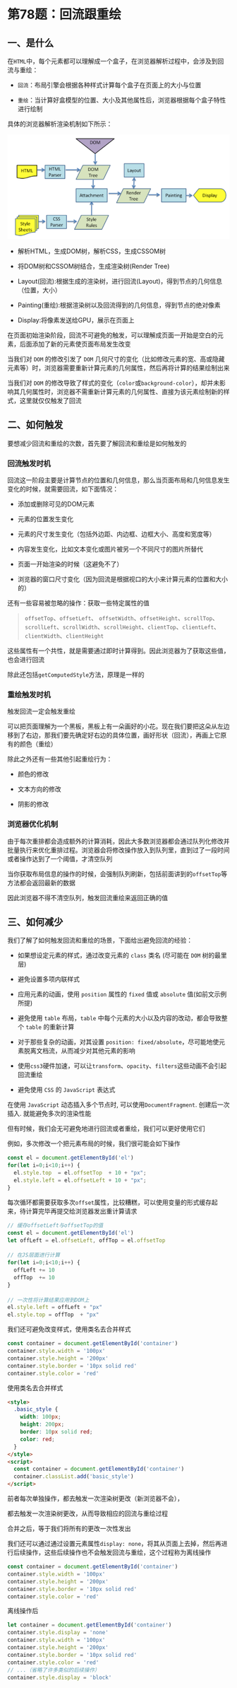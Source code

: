 # 第78题：回流跟重绘

## 一、是什么

在`HTML`中，每个元素都可以理解成一个盒子，在浏览器解析过程中，会涉及到回流与重绘：

* `回流`：布局引擎会根据各种样式计算每个盒子在页面上的大小与位置

* `重绘`：当计算好盒模型的位置、大小及其他属性后，浏览器根据每个盒子特性进行绘制

具体的浏览器解析渲染机制如下所示：

<!-- <img :src="$withBase('/assets/css/cssInterview/2b56a950-9cdc-11eb-ab90-d9ae814b240d.png')" alt="demo" /> -->

![demo](/assets/css/cssInterview/2b56a950-9cdc-11eb-ab90-d9ae814b240d.png)

* 解析HTML，生成DOM树，解析CSS，生成CSSOM树

* 将DOM树和CSSOM树结合，生成渲染树(Render Tree)

* Layout(回流):根据生成的渲染树，进行回流(Layout)，得到节点的几何信息（位置，大小）

* Painting(重绘):根据渲染树以及回流得到的几何信息，得到节点的绝对像素

* Display:将像素发送给GPU，展示在页面上

在页面初始渲染阶段，回流不可避免的触发，可以理解成页面一开始是空白的元素，后面添加了新的元素使页面布局发生改变

当我们对 `DOM` 的修改引发了 `DOM` 几何尺寸的变化（比如修改元素的宽、高或隐藏元素等）时，浏览器需要重新计算元素的几何属性，然后再将计算的结果绘制出来

当我们对 `DOM` 的修改导致了样式的变化（`color`或`background-color`），却并未影响其几何属性时，浏览器不需重新计算元素的几何属性、直接为该元素绘制新的样式，这里就仅仅触发了回流

## 二、如何触发

要想减少回流和重绘的次数，首先要了解回流和重绘是如何触发的

### 回流触发时机

回流这一阶段主要是计算节点的位置和几何信息，那么当页面布局和几何信息发生变化的时候，就需要回流，如下面情况：

* 添加或删除可见的DOM元素

* 元素的位置发生变化

* 元素的尺寸发生变化（包括外边距、内边框、边框大小、高度和宽度等）

* 内容发生变化，比如文本变化或图片被另一个不同尺寸的图片所替代

* 页面一开始渲染的时候（这避免不了）

* 浏览器的窗口尺寸变化（因为回流是根据视口的大小来计算元素的位置和大小的）

还有一些容易被忽略的操作：获取一些特定属性的值

> `offsetTop`、`offsetLeft`、 `offsetWidth`、`offsetHeight`、`scrollTop`、`scrollLeft`、`scrollWidth`、`scrollHeight`、`clientTop`、`clientLeft`、`clientWidth`、`clientHeight`

这些属性有一个共性，就是需要通过即时计算得到。因此浏览器为了获取这些值，也会进行回流

除此还包括`getComputedStyle`方法，原理是一样的

### 重绘触发时机

触发回流一定会触发重绘

可以把页面理解为一个黑板，黑板上有一朵画好的小花。现在我们要把这朵从左边移到了右边，那我们要先确定好右边的具体位置，画好形状（回流），再画上它原有的颜色（重绘）

除此之外还有一些其他引起重绘行为：

* 颜色的修改

* 文本方向的修改

* 阴影的修改

### 浏览器优化机制

由于每次重排都会造成额外的计算消耗，因此大多数浏览器都会通过队列化修改并批量执行来优化重排过程。浏览器会将修改操作放入到队列里，直到过了一段时间或者操作达到了一个阈值，才清空队列

当你获取布局信息的操作的时候，会强制队列刷新，包括前面讲到的`offsetTop`等方法都会返回最新的数据

因此浏览器不得不清空队列，触发回流重绘来返回正确的值

## 三、如何减少

我们了解了如何触发回流和重绘的场景，下面给出避免回流的经验：

* 如果想设定元素的样式，通过改变元素的 `class` 类名 (尽可能在 `DOM` 树的最里层)

* 避免设置多项内联样式

* 应用元素的动画，使用 `position` 属性的 `fixed` 值或 `absolute` 值(如前文示例所提)

* 避免使用 `table` 布局，`table` 中每个元素的大小以及内容的改动，都会导致整个 `table` 的重新计算

* 对于那些复杂的动画，对其设置 `position: fixed/absolute`，尽可能地使元素脱离文档流，从而减少对其他元素的影响

* 使用`css3`硬件加速，可以让`transform`、`opacity`、`filters`这些动画不会引起回流重绘

* 避免使用 `CSS` 的 `JavaScript` 表达式

在使用 `JavaScript` 动态插入多个节点时, 可以使用`DocumentFragment`. 创建后一次插入. 就能避免多次的渲染性能

但有时候，我们会无可避免地进行回流或者重绘，我们可以更好使用它们

例如，多次修改一个把元素布局的时候，我们很可能会如下操作

```js
const el = document.getElementById('el')
for(let i=0;i<10;i++) {
  el.style.top  = el.offsetTop  + 10 + "px";
  el.style.left = el.offsetLeft + 10 + "px";
}
```

每次循环都需要获取多次`offset`属性，比较糟糕，可以使用变量的形式缓存起来，待计算完毕再提交给浏览器发出重计算请求

```js
// 缓存offsetLeft与offsetTop的值
const el = document.getElementById('el') 
let offLeft = el.offsetLeft, offTop = el.offsetTop

// 在JS层面进行计算
for(let i=0;i<10;i++) {
  offLeft += 10
  offTop  += 10
}

// 一次性将计算结果应用到DOM上
el.style.left = offLeft + "px"
el.style.top = offTop  + "px"
```

我们还可避免改变样式，使用类名去合并样式

```js
const container = document.getElementById('container')
container.style.width = '100px'
container.style.height = '200px'
container.style.border = '10px solid red'
container.style.color = 'red'
```

使用类名去合并样式

```html
<style>
  .basic_style {
    width: 100px;
    height: 200px;
    border: 10px solid red;
    color: red;
  }
</style>
<script>
  const container = document.getElementById('container')
  container.classList.add('basic_style')
</script>
```

前者每次单独操作，都去触发一次渲染树更改（新浏览器不会），

都去触发一次渲染树更改，从而导致相应的回流与重绘过程

合并之后，等于我们将所有的更改一次性发出

我们还可以通过通过设置元素属性`display: none`，将其从页面上去掉，然后再进行后续操作，这些后续操作也不会触发回流与重绘，这个过程称为离线操作

```js
const container = document.getElementById('container')
container.style.width = '100px'
container.style.height = '200px'
container.style.border = '10px solid red'
container.style.color = 'red'
```

离线操作后

```js
let container = document.getElementById('container')
container.style.display = 'none'
container.style.width = '100px'
container.style.height = '200px'
container.style.border = '10px solid red'
container.style.color = 'red'
// ...（省略了许多类似的后续操作）
container.style.display = 'block'
```